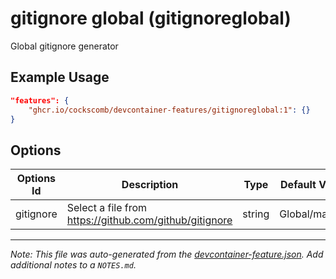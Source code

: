 
# gitignore global (gitignoreglobal)

Global gitignore generator

## Example Usage

```json
"features": {
    "ghcr.io/cockscomb/devcontainer-features/gitignoreglobal:1": {}
}
```

## Options

| Options Id | Description | Type | Default Value |
|-----|-----|-----|-----|
| gitignore | Select a file from https://github.com/github/gitignore | string | Global/macOS |



---

_Note: This file was auto-generated from the [devcontainer-feature.json](https://github.com/cockscomb/devcontainer-features/blob/main/src/gitignoreglobal/devcontainer-feature.json).  Add additional notes to a `NOTES.md`._
